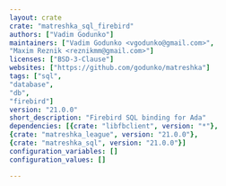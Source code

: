 ```yaml
---
layout: crate
crate: "matreshka_sql_firebird"
authors: ["Vadim Godunko"]
maintainers: ["Vadim Godunko <vgodunko@gmail.com>",
"Maxim Reznik <reznikmm@gmail.com>"]
licenses: ["BSD-3-Clause"]
websites: ["https://github.com/godunko/matreshka"]
tags: ["sql",
"database",
"db",
"firebird"]
version: "21.0.0"
short_description: "Firebird SQL binding for Ada"
dependencies: [{crate: "libfbclient", version: "*"},
{crate: "matreshka_league", version: "21.0.0"},
{crate: "matreshka_sql", version: "21.0.0"}]
configuration_variables: []
configuration_values: []

---
```



